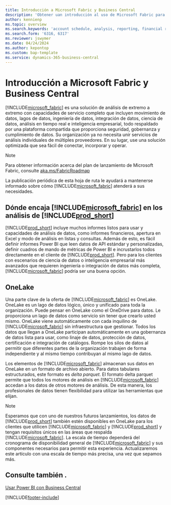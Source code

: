 ```yaml
---
title: Introducción a Microsoft Fabric y Business Central
description: 'Obtener uan introducción al uso de Microsoft Fabric para conseguir información, inteligencia empresarial y KPI desde los datos de Business Central.'
author: kennienp
ms.topic: overview
ms.search.keywords: 'account schedule, analysis, reporting, financial report, business intelligence, KPI'
ms.search.form: '6316, 6317'
ms.reviewer: jswymer
ms.date: 04/24/2024
ms.author: kepontop
ms.custom: bap-template
ms.service: dynamics-365-business-central
---
```

# <a name="introduction-to-microsoft-fabric-and-business-central"></a>Introducción a Microsoft Fabric y Business Central

[!INCLUDE[microsoft_fabric](includes/microsoft_fabric.md)] es una solución de análisis de extremo a extremo con capacidades de servicio completo que incluyen movimiento de datos, lagos de datos, ingeniería de datos, integración de datos, ciencia de datos, análisis en tiempo real e inteligencia empresarial, todo respaldado por una plataforma compartida que proporciona seguridad, gobernanza y cumplimiento de datos. Su organización ya no necesita unir servicios de análisis individuales de múltiples proveedores. En su lugar, use una solución optimizada que sea fácil de conectar, incorporar y operar.

> [!NOTE]
> Para obtener información acerca del plan de lanzamiento de Microsoft Fabric, consulte [aka.ms/FabricRoadmap](https://aka.ms/FabricRoadmap)
> 
> La publicación periódica de esta hoja de ruta le ayudará a mantenerse informado sobre cómo [!INCLUDE[microsoft_fabric](includes/microsoft_fabric.md)] atenderá a sus necesidades.

## <a name="where-does--fit-into-includeprod_short-analytics"></a>Dónde encaja [!INCLUDE[microsoft_fabric](includes/microsoft_fabric.md)] en los análisis de [!INCLUDE[prod_short](includes/prod_short.md)]

[!INCLUDE[prod_short](includes/prod_short.md)] incluye muchos informes listos para usar y capacidades de análisis de datos, como informes financieros, apertura en Excel y modo de análisis en listas y consultas. Además de esto, es fácil definir informes Power BI que leen datos de API estándar y personalizadas, definir cuadros de mando de métricas de Power BI e incrustarlos todos directamente en el cliente de [!INCLUDE[prod_short](includes/prod_short.md)]. Pero para los clientes con escenarios de ciencia de datos o inteligencia empresarial más avanzados que requieren ingeniería o integración de datos más completa, [!INCLUDE[microsoft_fabric](includes/microsoft_fabric.md)] podría ser una buena opción. 

## <a name="onelake"></a>OneLake

Una parte clave de la oferta de [!INCLUDE[microsoft_fabric](includes/microsoft_fabric.md)] es OneLake. OneLake es un lago de datos lógico, único y unificado para toda la organización. Puede pensar en OneLake como el OneDrive para datos. Le proporciona un lago de datos como servicio sin tener que crearlo usted mismo. OneLake viene automáticamente con cada inquilino de [!INCLUDE[microsoft_fabric](includes/microsoft_fabric.md)] sin infraestructura que gestionar. Todos los datos que llegan a OneLake participan automáticamente en una gobernanza de datos lista para usar, como linaje de datos, protección de datos, certificación e integración de catálogos. Rompe los silos de datos al permitir que diferentes partes de la organización trabajen de forma independiente y al mismo tiempo contribuyan al mismo lago de datos.

Los elementos de [!INCLUDE[microsoft_fabric](includes/microsoft_fabric.md)] almacenan sus datos en OneLake en un formato de archivo abierto. Para datos tabulares estructurados, este formato es *delta parquet*. El formato delta parquet permite que todos los motores de análisis en [!INCLUDE[microsoft_fabric](includes/microsoft_fabric.md)] accedan a los datos de otros motores de análisis. De esta manera, los profesionales de datos tienen flexibilidad para utilizar las herramientas que elijan.

> [!NOTE]
> Esperamos que con uno de nuestros futuros lanzamientos, los datos de [!INCLUDE[prod_short](includes/prod_short.md)] también estén disponibles en OneLake para los clientes que utilicen [!INCLUDE[microsoft_fabric](includes/microsoft_fabric.md)] y [!INCLUDE[prod_short](includes/prod_short.md)] y tengan requisitos únicos en las áreas que respalda [!INCLUDE[microsoft_fabric](includes/microsoft_fabric.md)]. La escala de tiempo dependerá del cronograma de disponibilidad general de [!INCLUDE[microsoft_fabric](includes/microsoft_fabric.md)] y sus componentes necesarios para permitir esta experiencia. Actualizaremos este artículo con una escala de tiempo más precisa, una vez que sepamos más.

## <a name="see-also"></a>Consulte también .
[Usar Power BI con Business Central](admin-powerbi.md)   

[!INCLUDE[footer-include](includes/footer-banner.md)]
